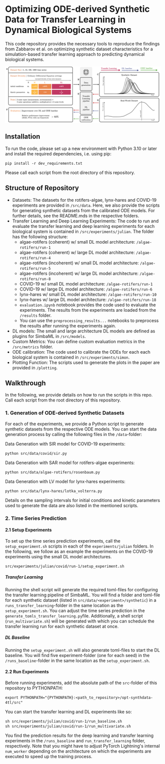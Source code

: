 # Optimizing ODE-derived Synthetic Data for Transfer Learning in Dynamical Biological Systems

This code repository provides the necessary tools to reproduce the findings from Zabbarov et al. on optimizing synthetic dataset characteristics for a simulation-based transfer learning approach to predicting dynamical biological systems.

![Overview of Experimental Setup](figures/visual_abstract.png)

## Installation

To run the code, please set up a new environment with Python 3.10 or later and install the required dependencies, i.e. using pip:
```
pip install -r dev_requirements.txt
```
Please call each script from the root directory of this repository.

## Structure of Repository

- Datasets: The datasets for the rotifers-algae, lynx-hares and COVID-19 experiments are provided in `/src/data`. Here, we also provide the scripts for generating synthetic datasets from the calibrated ODE models. For further details, see the README.mds in the respective folders.
- Transfer Learning and Deep Learning Experiments: The code to run and evaluate the transfer learning and deep learning experiments for each biological system is contained in `/src/experiments/julian`. The folder has the following structure:
    - algae-rotifers (coherent) w/ small DL model architecture: `/algae-rotifers/run-1`
    - algae-rotifers (coherent) w/ large DL model architecture: `/algae-rotifers/run-4`
    - algae-rotifers (incoherent) w/ small DL model architecture: `/algae-rotifers/run-5`
    - algae-rotifers (incoherent) w/ large DL model architecture: `/algae-rotifers/run-8`
    - COVID-19 w/ small DL model architecture: `/algae-rotifers/run-1`
    - COVID-19 w/ large DL model architecture: `/algae-rotifers/run-6`
    - lynx-hares w/ small DL model architecture: `/algae-rotifers/run-10`
    - lynx-hares w/ large DL model architecture: `/algae-rotifers/run-18`
    - `evaluation.ipynb` notebook provides the code used to evaluate the experiments. The results from the experiments are loaded from the `/results` folder.
    - You can use the `preprocessing_results...` notebooks to preprocess the results after running the experiments again. 
- DL models: The small and large architecture DL models are defined as plugins for SimbaML in `/src/models`.
- Custom Metrics: You can define custom evaluation metrics in the `/src/metrics` folder.
- ODE calibration: The code used to calibrate the ODEs for each each biological system is contained in `/src/experiments/simon`.
- Plotting Function: The scripts used to generate the plots in the paper are provided in `/plotting`.

## Walkthrough

In the following, we provide details on how to run the scripts in this repo. Call each script from the root directory of this repository.

### 1. Generation of ODE-derived Synthetic Datasets

For each of the experiments, we provide a Python script to generate synthetic datasets from the respective ODE models.
You can start the data generation process by calling the following files in the `/data`-folder:

Data Generation with SIR model for COVID-19 experiments:
```
python src/data/covid/sir.py
```

Data Generation with SAR model for rotifers-algae experiments:
```
python src/data/algae-rotifers/rosenbaum.py
```

Data Generation with LV model for lynx-hares experiments:
```
python src/data/lynx-hares/lotka_volterra.py
```

Details on the sampling intervals for initial conditions and kinetic parameters used to generate the data are also listed in the mentioned scripts.

### 2. Time Series Prediction

#### 2.1 Setup Experiments

To set up the time series prediction experiments, call the `setup_experiment.sh` scripts in each of the `experiments/julian` folders. In the following, we follow as an example the experiments on the COVID-19 experiments using the small DL model architectures.
```
src/experiments/julian/covid/run-1/setup_experiment.sh
```

##### Transfer Learning
Running the shell script will generate the required toml-files for configuring the transfer learning pipeline of SimbaML. You will find a folder and toml-file for each synthetic dataset (listed in `src/data/<experiment>/synthetic`) in a `runs_transfer_learning`-folder in the same location as the `setup_experiment.sh`.  You can adjust the time series prediction in the `generate_tomls_transfer_learning.py`file. Additionally, a shell script (`run_multivariate.sh`) will be generated with which you can schedule the transfer learning run for each synthetic dataset at once.

##### DL Baseline
Running the `setup_experiment.sh` will also generate toml-files to start the DL baseline. You will find five experiment-folder (one for each seed) in the `/runs_baseline`-folder in the same location as the `setup_experiment.sh`.

#### 2.2 Run Experiments

Before running experiments, add the absolute path of the `src`-folder of this repository to PYTHONPATH:
```
export PYTHONPATH="{PYTHONPATH}:<path_to_repository>/opt-synthdata-4tl/src"
```

You can start the transfer learning and DL experiments like so:
```
sh src/experiments/julian/covid/run-1/run_baseline.sh
sh src/experiments/julian/covid/run-1/run_multivariate.sh
```

You find the prediction results for the deep learning and transfer learning experiments in the `/runs_baseline` and `run_transfer_learning` folder, respectively. Note that you might have to adjust PyTorch Lightning's internal `num_worker` depending on the architecture on which the experiments are executed to speed up the training process.